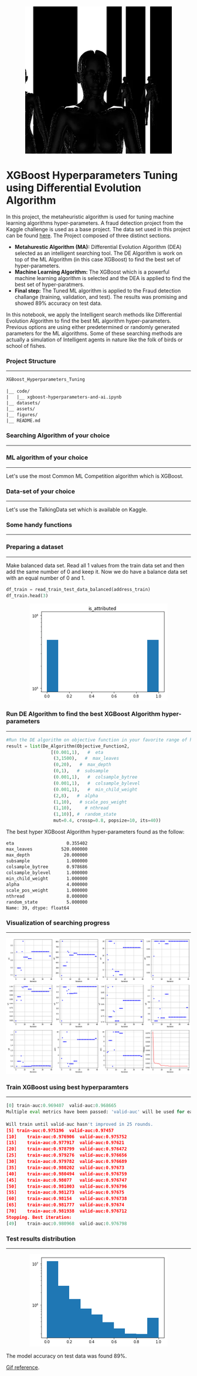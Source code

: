 <p align="center">
  <img width="400" src="assets/download.webp" >
</p>

# XGBoost Hyperparameters Tuning using Differential Evolution Algorithm 


In this project, the metaheuristic algorithm is used for tuning machine learning algorithms hyper-parameters. 
A fraud detection project from the Kaggle challenge is used as a base project. The data set used in this project can be found [here](https://www.kaggle.com/c/talkingdata-adtracking-fraud-detection/data).
The Project composed of three distinct sections.
* **Metahurestic Algorithm (MA):** Differential Evolution Algorithm (DEA) selected as an intelligent searching tool. The DE Algorithm is work on top of the ML Algorithm (in this case XGBoost) to find the best set of hyper-parameters.
* **Machine Learning Algorithm:** The XGBoost which is a powerful machine learning algorithm is selected and the DEA is applied to find the best set of hyper-paratmers.
* **Final step:** The Tuned ML algorithm is applied to the Fraud detection challange (training, validation, and test). The results was promising and showed 89% accuracy on test data.

In this notebook, we apply the Intelligent search methods like Differential Evolution Algorithm to find the best ML algorithm hyper-parameters. Previous options are using either predetermined or randomly generated parameters for the ML algorithms. Some of these searching methods are actually a simulation of Intelligent agents in nature like the folk of birds or school of fishes.


### Project Structure
---
```
XGBoost_Hyperparameters_Tuning 

|__ code/
|   |__ xgboost-hyperparameters-and-ai.ipynb
|__ datasets/
|__ assets/
|__ figures/
|__ README.md
```




### Searching Algorithm of your choice
---

### ML algorithm of your choice
---
Let's use the most Common ML Competition algorithm which is XGBoost.


### Data-set of your choice
---

Let's use the TalkingData set which is available on Kaggle.

### Some handy functions
---

### Preparing a dataset
---
Make balanced data set. Read all 1 values from the train data set and then add the same number of 0 and keep it. Now we do have a balance data set with an equal number of 0 and 1.

```python
df_train = read_train_test_data_balanced(address_train)
df_train.head(3)
```

<div style="text-align:center"><img src="figures/__results___13_0.png" /></div>

### Run DE Algorithm to find the best XGBoost Algorithm hyper-parameters 
---
```python
#Run the DE algorithm on objective function in your favorite range of hyperparameters.
result = list(De_Algorithm(Objective_Function2,
                 [(0.001,1),   #  eta
                  (3,1500),   #  max_leaves
                  (0,20),   #  max_depth
                  (0,1),   #  subsample
                  (0.001,1),   #  colsample_bytree
                  (0.001,1),   #  colsample_bylevel
                  (0.001,1),   #  min_child_weight
                  (2,8),   #  alpha
                  (1,10),   # scale_pos_weight
                  (1,10),     # nthread
                  (1,10)], #  random_state
                  mut=0.4, crossp=0.8, popsize=10, its=40))
```

The best hyper XGBoost Algorithm hyper-parameters found as the follow:
```
eta                    0.355402
max_leaves           520.000000
max_depth             20.000000
subsample              1.000000
colsample_bytree       0.978686
colsample_bylevel      1.000000
min_child_weight       1.000000
alpha                  4.000000
scale_pos_weight       1.000000
nthread                8.000000
random_state           5.000000
Name: 39, dtype: float64
```

### Visualization of searching progress
---

<div style="text-align:center"><img src="figures/__results___23_0.png" /></div>


### Train XGBoost using best hyperparamters
---
```python
[0]	train-auc:0.969407	valid-auc:0.968665
Multiple eval metrics have been passed: 'valid-auc' will be used for early stopping.

Will train until valid-auc hasn't improved in 25 rounds.
[5]	train-auc:0.975196	valid-auc:0.97457
[10]	train-auc:0.976906	valid-auc:0.975752
[15]	train-auc:0.977917	valid-auc:0.97621
[20]	train-auc:0.978799	valid-auc:0.976472
[25]	train-auc:0.979276	valid-auc:0.976656
[30]	train-auc:0.979782	valid-auc:0.976689
[35]	train-auc:0.980202	valid-auc:0.97673
[40]	train-auc:0.980494	valid-auc:0.976759
[45]	train-auc:0.98077	valid-auc:0.976747
[50]	train-auc:0.981003	valid-auc:0.976796
[55]	train-auc:0.981273	valid-auc:0.97675
[60]	train-auc:0.98154	valid-auc:0.976738
[65]	train-auc:0.981777	valid-auc:0.97674
[70]	train-auc:0.981938	valid-auc:0.976712
Stopping. Best iteration:
[49]	train-auc:0.980968	valid-auc:0.976798

```

### Test results distribution 
---
<div style="text-align:center"><img src="figures/__results___32_1.png" /></div>

The model accuracy on test data was found 89%.



[Gif reference](https://giphy.com/gifs/c4d-human-ai-8hYQgBIIHkCPjRTmai).
